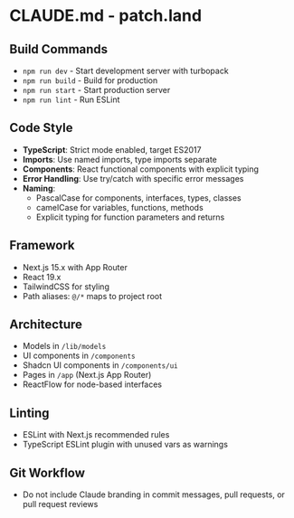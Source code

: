 # CLAUDE.md - patch.land

## Build Commands
- `npm run dev` - Start development server with turbopack
- `npm run build` - Build for production
- `npm run start` - Start production server
- `npm run lint` - Run ESLint

## Code Style
- **TypeScript**: Strict mode enabled, target ES2017
- **Imports**: Use named imports, type imports separate
- **Components**: React functional components with explicit typing
- **Error Handling**: Use try/catch with specific error messages
- **Naming**:
  - PascalCase for components, interfaces, types, classes
  - camelCase for variables, functions, methods
  - Explicit typing for function parameters and returns

## Framework
- Next.js 15.x with App Router
- React 19.x
- TailwindCSS for styling
- Path aliases: `@/*` maps to project root

## Architecture
- Models in `/lib/models`
- UI components in `/components`
- Shadcn UI components in `/components/ui`
- Pages in `/app` (Next.js App Router)
- ReactFlow for node-based interfaces

## Linting
- ESLint with Next.js recommended rules
- TypeScript ESLint plugin with unused vars as warnings

## Git Workflow
- Do not include Claude branding in commit messages, pull requests, or pull request reviews